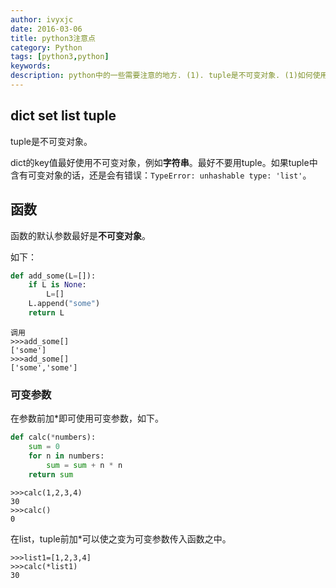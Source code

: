 ```yaml
---
author: ivyxjc
date: 2016-03-06
title: python3注意点
category: Python
tags: [python3,python]
keywords:
description: python中的一些需要注意的地方. (1). tuple是不可变对象. (1)如何使用可变参数.
---
```


## dict set list tuple
tuple是不可变对象。

dict的key值最好使用不可变对象，例如**字符串**。最好不要用tuple。如果tuple中含有可变对象的话，还是会有错误：`TypeError: unhashable type: 'list'`。

## 函数

函数的默认参数最好是**不可变对象**。

如下：

```python
def add_some(L=[]):
    if L is None:
        L=[]
    L.append("some")
    return L
```
```
调用
>>>add_some[]
['some']
>>>add_some[]
['some','some']
```

### 可变参数

在参数前加*即可使用可变参数，如下。

```python
def calc(*numbers):
    sum = 0
    for n in numbers:
        sum = sum + n * n
    return sum
```

```
>>>calc(1,2,3,4)
30
>>>calc()
0
```

在list，tuple前加*可以使之变为可变参数传入函数之中。

```
>>>list1=[1,2,3,4]
>>>calc(*list1)
30
```
